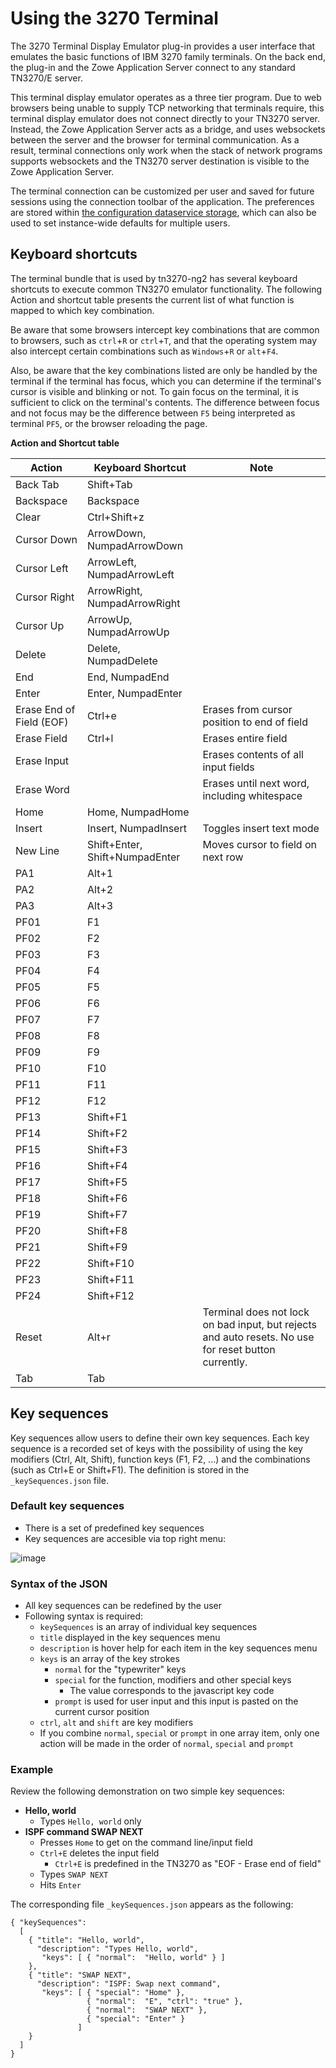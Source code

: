 # Using the 3270 Terminal
The 3270 Terminal Display Emulator plug-in provides a user interface that emulates the basic functions of IBM 3270 family terminals. On the back end, the plug-in and the Zowe Application Server connect to any standard TN3270/E server.

This terminal display emulator operates as a three tier program. Due to web browsers being unable to supply TCP networking that terminals require, this terminal display emulator does not connect directly to your TN3270 server. Instead, the Zowe Application Server acts as a bridge, and uses websockets between the server and the browser for terminal communication. As a result, terminal connections only work when the stack of network programs supports websockets and the TN3270 server destination is visible to the Zowe Application Server.

The terminal connection can be customized per user and saved for future sessions using the connection toolbar of the application. The preferences are stored within [the configuration dataservice storage](../extend/extend-desktop/mvd-configdataservice.md), which can also be used to set instance-wide defaults for multiple users.

## Keyboard shortcuts
The terminal bundle that is used by tn3270-ng2 has several keyboard shortcuts to execute common TN3270 emulator functionality. The following Action and shortcut table presents the current list of what function is mapped to which key combination. 

Be aware that some browsers intercept key combinations that are common to browsers, such as `ctrl`+`R` or `ctrl`+`T`, and that the operating system may also intercept certain combinations such as `Windows`+`R` or `alt`+`F4`. 

Also, be aware that the key combinations listed are only be handled by the terminal if the terminal has focus, which you can determine if the terminal's cursor is visible and blinking or not. To gain focus on the terminal, it is sufficient to click on the terminal's contents. The difference between focus and not focus may be the difference between `F5` being interpreted as terminal `PF5`, or the browser reloading the page.

**Action and Shortcut table**

Action | Keyboard Shortcut | Note
-------|-------------------|------
Back Tab | Shift+Tab |
Backspace | Backspace |
Clear | Ctrl+Shift+z |
Cursor Down | ArrowDown, NumpadArrowDown |
Cursor Left| ArrowLeft, NumpadArrowLeft |
Cursor Right| ArrowRight, NumpadArrowRight |
Cursor Up| ArrowUp, NumpadArrowUp |
Delete | Delete, NumpadDelete |
End | End, NumpadEnd |
Enter | Enter, NumpadEnter |
Erase End of Field (EOF) | Ctrl+e | Erases from cursor position to end of field
Erase Field | Ctrl+l | Erases entire field
Erase Input | | Erases contents of all input fields
Erase Word | | Erases until next word, including whitespace
Home | Home, NumpadHome |
Insert | Insert, NumpadInsert | Toggles insert text mode
New Line | Shift+Enter, Shift+NumpadEnter | Moves cursor to field on next row
PA1 | Alt+1 |
PA2 | Alt+2 |
PA3 | Alt+3 |
PF01 | F1 | 
PF02 | F2 | 
PF03 | F3 | 
PF04 | F4 | 
PF05 | F5 | 
PF06 | F6 | 
PF07 | F7 | 
PF08 | F8 | 
PF09 | F9 | 
PF10 | F10 | 
PF11 | F11 | 
PF12 | F12 | 
PF13 | Shift+F1 | 
PF14 | Shift+F2 | 
PF15 | Shift+F3 | 
PF16 | Shift+F4 | 
PF17 | Shift+F5 | 
PF18 | Shift+F6 | 
PF19 | Shift+F7 | 
PF20 | Shift+F8 | 
PF21 | Shift+F9 | 
PF22 | Shift+F10 | 
PF23 | Shift+F11 | 
PF24 | Shift+F12 | 
Reset | Alt+r | Terminal does not lock on bad input, but rejects and auto resets. No use for reset button currently.
Tab | Tab

## Key sequences
Key sequences allow users to define their own key sequences. Each key sequence is a recorded set of keys with the possibility of using the key modifiers (Ctrl, Alt, Shift), function keys (F1, F2, ...) and the combinations (such as Ctrl+E or Shift+F1). The definition is stored in the `_keySequences.json` file.

### Default key sequences
* There is a set of predefined key sequences
* Key sequences are accesible via top right menu:
  
![image](https://github.com/Martin-Zeithaml/docs-site/assets/66114686/0052f8d2-92d3-4313-9087-65ab53ea41a3)


### Syntax of the JSON
* All key sequences can be redefined by the user
* Following syntax is required:
  * `keySequences` is an array of individual key sequences
  * `title` displayed in the key sequences menu
  * `description` is hover help for each item in the key sequences menu
  * `keys` is an array of the key strokes
    * `normal` for the "typewriter" keys
    * `special` for the function, modifiers and other special keys
      * The value corresponds to the javascript key code
    * `prompt` is used for user input and this input is pasted on the current cursor position
   * `ctrl`, `alt` and `shift` are key modifiers
  * If you combine `normal`, `special` or `prompt` in one array item, only one action will be made in the order of `normal`, `special` and `prompt`

### Example

Review the following demonstration on two simple key sequences: 

* **Hello, world**
  * Types `Hello, world` only
* **ISPF command SWAP NEXT**
  * Presses `Home` to get on the command line/input field
  * `Ctrl+E` deletes the input field
    * `Ctrl+E` is predefined in the TN3270 as "EOF - Erase end of field"
  * Types `SWAP NEXT`
  * Hits `Enter`

The corresponding file `_keySequences.json` appears as the following:

```
{ "keySequences":
  [
    { "title": "Hello, world",
      "description": "Types Hello, world",
       "keys": [ { "normal":  "Hello, world" } ]
    },
    { "title": "SWAP NEXT",
      "description": "ISPF: Swap next command",
       "keys": [ { "special": "Home" },
                 { "normal":  "E", "ctrl": "true" },
                 { "normal":  "SWAP NEXT" },
                 { "special": "Enter" } 
               ]
    }
  ]
}
```
